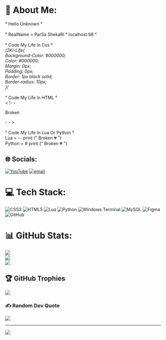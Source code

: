 # 💫 About Me:
° Hello Unknown °<br><br>° RealName = ParSa ShekaRi ° localhost:98 °<br><br>° Code My Life In Css °<br>/*2Ki-Life{<br>Background-Color: #000000;<br>Color: #000000;<br>Margin: 0px;<br>Padding: 0px;<br>Border: 1px black solid;<br>Border-radius: 10px;<br>}*/<br><br>° Code My Life In HTML °<br> < !- - <p> Broken </p> - - ><br><br>° Code My Life In Lua Or Python °<br>Lua = -- print (" Broken 💔 ")<br>Python = # print (" Broken 💔 ")


## 🌐 Socials:
[![YouTube](https://img.shields.io/badge/YouTube-%23FF0000.svg?logo=YouTube&logoColor=white)](https://youtube.com/@ParSa2Ki) [![email](https://img.shields.io/badge/Email-D14836?logo=gmail&logoColor=white)](mailto:khode2ki@gmail.com) 

# 💻 Tech Stack:
![CSS3](https://img.shields.io/badge/css3-%231572B6.svg?style=plastic&logo=css3&logoColor=white) ![HTML5](https://img.shields.io/badge/html5-%23E34F26.svg?style=plastic&logo=html5&logoColor=white) ![Lua](https://img.shields.io/badge/lua-%232C2D72.svg?style=plastic&logo=lua&logoColor=white) ![Python](https://img.shields.io/badge/python-3670A0?style=plastic&logo=python&logoColor=ffdd54) ![Windows Terminal](https://img.shields.io/badge/Windows%20Terminal-%234D4D4D.svg?style=plastic&logo=windows-terminal&logoColor=white) ![MySQL](https://img.shields.io/badge/mysql-4479A1.svg?style=plastic&logo=mysql&logoColor=white) ![Figma](https://img.shields.io/badge/figma-%23F24E1E.svg?style=plastic&logo=figma&logoColor=white) ![GitHub](https://img.shields.io/badge/github-%23121011.svg?style=plastic&logo=github&logoColor=white)
# 📊 GitHub Stats:
![](https://github-readme-stats.vercel.app/api?username=ParSa2Ki&theme=dark&hide_border=true&include_all_commits=true&count_private=false)<br/>
![](https://github-readme-streak-stats.herokuapp.com/?user=ParSa2Ki&theme=dark&hide_border=true)<br/>
![](https://github-readme-stats.vercel.app/api/top-langs/?username=ParSa2Ki&theme=dark&hide_border=true&include_all_commits=true&count_private=false&layout=compact)

## 🏆 GitHub Trophies
![](https://github-profile-trophy.vercel.app/?username=ParSa2Ki&theme=tokyonight&no-frame=false&no-bg=true&margin-w=4)

### ✍️ Random Dev Quote
![](https://quotes-github-readme.vercel.app/api?type=horizontal&theme=radical)

---
[![](https://visitcount.itsvg.in/api?id=ParSa2Ki&icon=0&color=0)](https://visitcount.itsvg.in)

<!-- Proudly created with GPRM ( https://gprm.itsvg.in ) -->